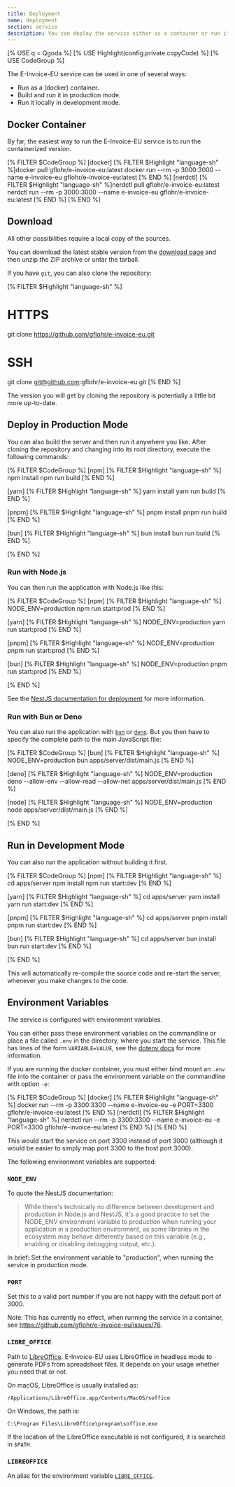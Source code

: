 ```yaml
---
title: Deployment
name: deployment
section: service
description: You can deploy the service either as a container or run it locally in production or development mode.
---
```

<!--qgoda-no-xgettext-->
[% USE q = Qgoda %]
[% USE Highlight(config.private.copyCode) %]
[% USE CodeGroup %]
<!--/qgoda-no-xgettext-->

The E-Invoice-EU service can be used in one of several ways:

* Run as a (docker) container.
* Build and run it in production mode.
* Run it locally in development mode.

<qgoda-toc/>

## Docker Container

By far, the easiest way to run the E-Invoice-EU service is to run the
containerized version.

<!--qgoda-no-xgettext-->
[% FILTER $CodeGroup %]
[docker]
[% FILTER $Highlight "language-sh" %]docker pull gflohr/e-invoice-eu:latest
docker run --rm -p 3000:3000 --name e-invoice-eu gflohr/e-invoice-eu:latest
[% END %] 
[nerdctl]
[% FILTER $Highlight "language-sh" %]nerdctl pull gflohr/e-invoice-eu:latest
nerdctl run --rm -p 3000:3000 --name e-invoice-eu gflohr/e-invoice-eu:latest
[% END %] 
[% END %]
<!--/qgoda-no-xgettext-->

## Download

All other possibilities require a local copy of the sources.

You can download the latest stable version from the [download
page](https://github.com/gflohr/e-invoice-eu/releases) and then unzip the
ZIP archive or untar the tarball.

If you have `git`, you can also clone the repository:

<!--qgoda-no-xgettext-->
[% FILTER $Highlight "language-sh" %]
# HTTPS
git clone https://github.com/gflohr/e-invoice-eu.git

# SSH
git clone git@github.com:gflohr/e-invoice-eu.git
[% END %] 
<!--/qgoda-no-xgettext-->

The version you will get by cloning the repository is potentially a little bit
more up-to-date.

## Deploy in Production Mode

You can also build the server and then run it anywhere you like. After
cloning the repository and changing into its root directory, execute the
following commands:

<!--qgoda-no-xgettext-->
[% FILTER $CodeGroup %]
[npm]
[% FILTER $Highlight "language-sh" %]
npm install
npm run build
[% END %]

[yarn]
[% FILTER $Highlight "language-sh" %]
yarn install
yarn run build
[% END %]

[pnpm]
[% FILTER $Highlight "language-sh" %]
pnpm install
pnpm run build
[% END %] 

[bun]
[% FILTER $Highlight "language-sh" %]
bun install
bun run build
[% END %] 

[% END %]
<!--/qgoda-no-xgettext-->

### Run with Node.js

You can then run the application with Node.js like this:

<!--qgoda-no-xgettext-->
[% FILTER $CodeGroup %]
[npm]
[% FILTER $Highlight "language-sh" %]
NODE_ENV=production npm run start:prod
[% END %]

[yarn]
[% FILTER $Highlight "language-sh" %]
NODE_ENV=production yarn run start:prod
[% END %]

[pnpm]
[% FILTER $Highlight "language-sh" %]
NODE_ENV=production pnpm run start:prod
[% END %]

[bun]
[% FILTER $Highlight "language-sh" %]
NODE_ENV=production pnpm run start:prod
[% END %]

[% END %]
<!--/qgoda-no-xgettext-->

See the [NestJS documentation for deployment](https://docs.nestjs.com/deployment)
for more information.

### Run with Bun or Deno

You can also run the application with [`bun`](https://bun.sh/) or
[`deno`](https://deno.com/). But you then have to specify the
complete path to the main JavaScript file:

<!--qgoda-no-xgettext-->
[% FILTER $CodeGroup %]
[bun]
[% FILTER $Highlight "language-sh" %]
NODE_ENV=production bun apps/server/dist/main.js
[% END %]

[deno]
[% FILTER $Highlight "language-sh" %]
NODE_ENV=production deno --allow-env --allow-read --allow-net apps/server/dist/main.js
[% END %]

[node]
[% FILTER $Highlight "language-sh" %]
NODE_ENV=production node apps/server/dist/main.js
[% END %]

[% END %]
<!--/qgoda-no-xgettext-->

## Run in Development Mode

You can also run the application without building it first.

<!--qgoda-no-xgettext-->
[% FILTER $CodeGroup %]
[npm]
[% FILTER $Highlight "language-sh" %]
cd apps/server
npm install
npm run start:dev
[% END %]

[yarn]
[% FILTER $Highlight "language-sh" %]
cd apps/server
yarn install
yarn run start:dev
[% END %]

[pnpm]
[% FILTER $Highlight "language-sh" %]
cd apps/server
pnpm install
pnpm run start:dev
[% END %] 

[bun]
[% FILTER $Highlight "language-sh" %]
cd apps/server
bun install
bun run start:dev
[% END %] 

[% END %]
<!--/qgoda-no-xgettext-->

This will automatically re-compile the source code and re-start the server,
whenever you make changes to the code.

## Environment Variables

The service is configured with environment variables.

You can either pass these environment variables on the commandline or place
a file called `.env` in the directory, where you start the service.  This
file has lines of the form `VARIABLE=VALUE`, see the [dotenv
docs](https://www.npmjs.com/package/dotenv#%EF%B8%8F-usage) for more
information.

If you are running the docker container, you must either bind mount an
`.env` file into the container or pass the environment variable on the
commandline with option `-e`:

<!--qgoda-no-xgettext-->
[% FILTER $CodeGroup %]
[docker]
[% FILTER $Highlight "language-sh" %]
docker run --rm -p 3300:3300 --name e-invoice-eu -e PORT=3300 gflohr/e-invoice-eu:latest
[% END %] 
[nerdctl]
[% FILTER $Highlight "language-sh" %]
nerdctl run --rm -p 3300:3300 --name e-invoice-eu -e PORT=3300 gflohr/e-invoice-eu:latest
[% END %] 
[% END %]
<!--/qgoda-no-xgettext-->

This would start the service on port 3300 instead of port 3000 (although it
would be easier to simply map port 3300 to the host port 3000).

The following environment variables are supported:

<!--qgoda-no-xgettext-->
### `NODE_ENV`
<!--/qgoda-no-xgettext-->

To quote the NestJS documentation:

> While there's technically no difference between development and production in Node.js and NestJS, it's a good practice to set the NODE_ENV environment variable to production when running your application in a production environment, as some libraries in the ecosystem may behave differently based on this variable (e.g., enabling or disabling debugging output, etc.).

In brief: Set the environment variable to "production", when running the
service in production mode.

<!--qgoda-no-xgettext-->
### `PORT`
<!--/qgoda-no-xgettext-->

Set this to a valid port number if you are not happy with the default port of
3000.

Note: This has currently no effect, when running the service in a container,
see https://github.com/gflohr/e-invoice-eu/issues/76.

<!--qgoda-no-xgettext-->
### `LIBRE_OFFICE`
<!--/qgoda-no-xgettext-->

Path to [LibreOffice](https://www.libreoffice.org/). E-Invoice-EU uses
LibreOffice in headless mode to generate PDFs from spreadsheet files. It
depends on your usage whether you need that or not.

On macOS, LibreOffice is usually installed as:

<!--qgoda-no-xgettext-->
```
/Applications/LibreOffice.app/Contents/MacOS/soffice
```
<!--/qgoda-no-xgettext-->

On Windows, the path is:

<!--qgoda-no-xgettext-->
```
C:\Program Files\LibreOffice\program\soffice.exe
```
<!--/qgoda-no-xgettext-->

If the location of the LibreOffice executable is not configured, it is searched
in `$PATH`.

<!--qgoda-no-xgettext-->
### `LIBREOFFICE`
<!--/qgoda-no-xgettext-->

An alias for the environment variable [`LIBRE_OFFICE`](#libre_office-code).
